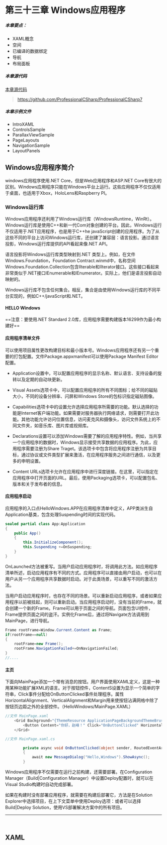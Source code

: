 # 第三十三章 Windows应用程序

##### 本章要点：
- XAML概念
- 空间
- 已编译的数据绑定
- 导航
- 布局面板

##### 本章源代码
[本章源代码](https://github.com/ProfessionalCSharp/ProfessionalCSharp7)
> https://github.com/ProfessionalCSharp/ProfessionalCSharp7

##### 本章示例文件
- IntroXAML
- ControlsSample
- ParallaxViewSample
- PageLayouts
- NavigationSample
- LayoutPanels

## Windows应用程序简介
windows应用程序使用.NET Core，但是Web应用程序和ASP.NET Core有很大的区别。Windows应用程序只能在Windows平台上运行。这些应用程序不仅仅适用于桌面，也适用于Xbox，HoloLens和Raspberry PI。

### Windows运行库
Windows应用程序还利用了Windows运行库（WindowsRuntime，WinRt）。Windows运行库是使用C++和新一代Com对象创建的平台。因此，Windows运行不仅适用于.NET应用程序，也是用于C++he javaScript创建的应用程序。为了从这些不同的平台上访问Windows运行库，还创建了兼容层：语言投影。通过语言投影，Windows运行库提供的API看起来像.NET API。

语言投影将Windows运行库类型映射到.NET 类型上。例如，在文件Windows.Foundation，Foundation Contract.winmd中，名称空间Windows.Foundation.Collection包含IIterable和IIterator接口。这些接口看起来非常类似于.NET接口IEnumerable和IEnumerator。实际上，他们是语言投影自动映射的。

Windows运行库不包含任何集合。相反，集合是由使用Windows运行库的不同平台实现的，例如C++/javaScript和.NET。


#### HELLO Windows
==注意：要使用.NET Standard 2.0库，应用程序需要构建版本16299作为最小构建好==

#### 应用程序清单文件
可以使用项目属性更改构建目标和最小版本号。Windows应用程序还有另一个重要的打包配置。文件Package.appxmanifest可以使用Package Manifest Editor配置。

- Application设置中，可以配置应用程序的显示名称、默认语言、支持设备的旋转以及定期的自动块更新。

- Visual Assets选项卡中，可以配置应用程序的所有不同图标；给不同的磁贴大小，不同的设备分辨率、闪屏和Windows Store的包标识指定磁贴图像。

- Capabilities选项卡中的设置允许选择应用程序所需要的功能。默认选择的功能是Internet客户端功能。如果需要对服务器执行网络请求，则需要打开此功能。其他功能允许访问位置信息，访问麦克风和摄像头，访问文件系统上的不同文件夹，如音乐库、图片库或视频库。

- Declarations设置可以添加Windows需要了解的应用程序特性。例如，当共享一个应用程序的数据时，Windows显示接受共享数据的应用程序。为此，应用程序需要注册为Share Traget。该选项卡中包含将应用程序注册为共享目标，通过协议或文件类型扩展来激活，在应用程序服务之间进行通信，以及更多的申明设置。

- Content URLs选项卡允许在应用程序中进行深度链接。在这里，可以指定在应用程序中打开页面的URL。最后，使用Packaging选项卡，可以配置包名、版本和关于发布者的信息。


#### 应用程序启动
应用程序的入口点HelloWindows.APP在应用程序清单中定义，APP类派生自Application基类，包含处理Suspending时间的实现代码。
```csharp
sealed partial class App:Application
{
    public App()
    {
        this.InitializeComponent();
        this.Suspending +=OnSuspending;
    }
}
```

OnLaunched方法被重写。当用户启动应用程序时，将调用此方法。如应用程序清单所述，启动应用程序有不同的方式。应用程序可以直接由用户启动，也可以在用户从另一个应用程序共享数据时启动。对于此类场景，可以重写不同的激活方法。

当用户启动应用程序时，也存在不同的场景。可以重新启动应用程序，或者如果应用程序以前被挂起，则可以重新启动。当应用程序启动时，没有当前的Frame，就会创建一个新的Frame。Frame可以用于页面之间的导航。页面包含UI控件，Frame提供页面之间的盗汗。实例化Frame后，通过将Navigate方法调用到MainPage，进行导航。

```csharp
Frame rootFrame=Window.Current.Content as Frame;
if(rootFrame==null)
{
    rootFrame=new Frame();
    rootFrame.NavigationFailed+=OnNavigationFailed;
}
//....
```

#### 主页
下面向MainPage添加一个带有消息的按钮。用户界面使用XAML定义，这是一种用某种功能扩展XML的语言。对于按钮控件，ContentS设置为显示一个简单的字符串，Click事件分配给OnButtonClicked事件处理程序。属性HorizontalAlignment、VerticalAlignment和Margin用来使按钮沾满网格中除了按钮页边距之外的全部控件。（HelloWindows/MainPage.XAML）
```csharp
//文件 MainPage.xaml
    <Grid Background="{ThemeResource ApplicationPageBackgroundThemeBrush}">
        <Button Content="你好，赵峰！" Click="OnButtonClicked" HorizontalAlignment="Stretch"  VerticalAlignment="Stretch" Margin="20"/>
    </Grid>
```
```csharp
//文件 MainPage.xaml.cs

        private async void OnButtonClicked(object sender, RoutedEventArgs e)
        {
            await new MessageDialog("Hello,Windows").ShowAsync();
        }
```

Windows应用程序不仅需要在运行之前构建，还需要部署。在Configuration Manager（Build|Configuration Manager）中设置Deploy配置时，就可以在Visual Studio构建时自动完成部署。

如果在构建时没有部署应用程序，就需要在构建后部署它，方法是在Solution Explorer中选择项目，在上下文菜单中使用Deploy选项：或者可以选择Build|Deploy Solution，使用VS部署解决方案中的所有项目。

<hr>
<br>

## XAML
